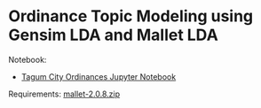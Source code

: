 # Ordinance Topic Modeling using Gensim LDA and Mallet LDA

Notebook:

- <a href="https://nbviewer.jupyter.org/github/crorsavir54/Ordinances_LDA/blob/main/LDA-TAGUM.ipynb" target="_blank">Tagum City Ordinances Jupyter Notebook</a>

Requirements: <a href="http://mallet.cs.umass.edu/dist/mallet-2.0.8.zip" target="_blank">mallet-2.0.8.zip</a>
